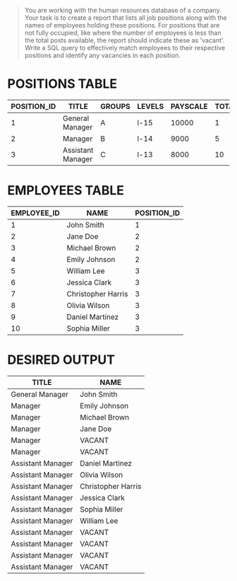 > You are working with the human resources database of a company.
Your task is to create a report that lists all job positions along with the names of employees holding these positions. 
For positions that are not fully occupied, like where the number of employees is less than the total posts available, the report should indicate these as 'vacant'.  
Write a SQL query to effectively match employees to their respective positions and identify any vacancies in each position.

# POSITIONS TABLE
|POSITION_ID|TITLE            |GROUPS|LEVELS|PAYSCALE|TOTALPOST|
|-----------|-----------------|------|------|--------|---------|
|1          |General Manager  |A     |l-15  |10000   |1        |
|2          |Manager          |B     |l-14  |9000    |5        |
|3          |Assistant Manager|C     |l-13  |8000    |10       |

# EMPLOYEES TABLE
|EMPLOYEE_ID|NAME              |POSITION_ID|
|-----------|------------------|-----------|
|1          |John Smith        |1          |
|2          |Jane Doe          |2          |
|3          |Michael Brown     |2          |
|4          |Emily Johnson     |2          |
|5          |William Lee       |3          |
|6          |Jessica Clark     |3          |
|7          |Christopher Harris|3          |
|8          |Olivia Wilson     |3          |
|9          |Daniel Martinez   |3          |
|10         |Sophia Miller     |3          |

# DESIRED OUTPUT
|TITLE            |NAME              |
|-----------------|------------------|
|General Manager  |John Smith        |
|Manager          |Emily Johnson     |
|Manager          |Michael Brown     |
|Manager          |Jane Doe          |
|Manager          |VACANT            |
|Manager          |VACANT            |
|Assistant Manager|Daniel Martinez   |
|Assistant Manager|Olivia Wilson     |
|Assistant Manager|Christopher Harris|
|Assistant Manager|Jessica Clark     |
|Assistant Manager|Sophia Miller     |
|Assistant Manager|William Lee       |
|Assistant Manager|VACANT            |
|Assistant Manager|VACANT            |
|Assistant Manager|VACANT            |
|Assistant Manager|VACANT            |
